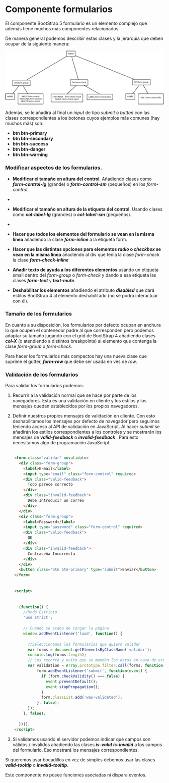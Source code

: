 # Componente formularios

El componente BootStrap 5 formulario es un elemento complejo que además tiene muchos más componentes relacionados. 


De manera general podemos describir estas clases y la jerarquía que deben ocupar de la siguiente manera:

![Estructura general de los formularios](estructura.png)

Además, se le añadirá al final un *input* de tipo *submit* o *button* con las clases correspondientes a los botones cuyos ejemplos más comunes (hay muchos más) son:

* **btn btn-primary**
* **btn btn-secondary**
* **btn btn-success**
* **btn btn-danger**
* **btn btn-warning**


### Modificar aspectos de los formularios.

* **Modificar el tamaño en altura del control**. Añadiendo clases como ***form-control-lg*** (grande) o ***form-control-sm*** (pequeños) en los *form-control.*
*
* **Modificar el tamaño en altura de la etiqueta del control**. Usando clases como ***col-label-lg*** (grandes)  o ***col-label-sm*** (pequeños).
*
* **Hacer que todos los elementos del formulario se vean en la misma línea** añadiendo la clase ***form-inline*** a la etiqueta form.

* **Hacer que las distintas opciones para elementos *radio* o *checkbox* se vean en la misma línea** añadiendo al div que tenía la clase *form-check* la clase ***form-check-inline***

* **Añadir texto de ayuda a los diferentes elementos** usando un etiqueta small dentro del *form-group* o *form-check* y dando a esa etiqueta las clases ***form-text*** y ***text-mute***.

* **Deshabilitar los elementos** añadiendo el atributo ***disabled*** que dará estilos BootStrap 4 al elemento deshabilitado (no se podrá interactuar con él).

### Tamaño de los formularios

En cuanto a su disposición, los formularios por defecto ocupan en anchura lo que ocupen el contenedor padre al que corresponden pero podemos adaptar su tamaño jugando con el grid de BootStrap 4 añadiendo clases ***col-X*** (o atendiendo a distintos breakpoints) al elemento que contenga la clase *form-group* o *form-check*.

Para hacer los formularios más compactos hay una nueva clase que suprime el gutter, ***form-row*** que debe ser usada en ves de *row*.

### Validación de los formularios

Para validar los formularios podemos:

1. Recurrir a la validación normal que se hace por parte de los navegadores. Esta es una validación en cliente y los estilos y los mensajes quedan establecidos por los propios navegadores.


2. Definir nuestros propios mensajes de validación en cliente. Con esto deshabilitamos los mensajes por defecto de navegador pero seguimos teniendo acceso al API de validación en JavaScript. Al hacer *submit* se añadirán los estilos correspondientes a los controles y se mostrarán los mensajes de ***valid-feedback*** o ***invalid-feedback*** . Para esto necesitamos algo de programación JavaScript.

```html

    <form class="validar" novalidate>
      <div class="form-group">
        <label>E-mail</label>
        <input type="email" class="form-control" required>
        <div class="valid-feedback">
          Todo parece correcto
        </div>
        <div class="invalid-feedback">
          Debe Introducir un correo
        </div>
      </div>
      <div class="form-group">
        <label>Password</label>
        <input type="password" class="form-control" required>
        <div class="valid-feedback">
          OK
        </div>
        <div class="invalid-feedback">
          Contraseña Incorrecta
        </div>
      </div>
      <button class="btn btn-primary" type="submit">Enviar</button>
    </form>


    <script>


      (function() {
        //Modo Estricto
        'use strict';

        // Cuando se acaba de cargar la página
        window.addEventListener('load', function() {

          //Seleccionamos los formularios que quiero validar
          var forms = document.getElementsByClassName('validar');
          console.log(forms.length);
          // Los recorro y evito que se manden los datos en caso de error
          var validation = Array.prototype.filter.call(forms, function(form) {
              form.addEventListener('submit', function(event) {
                if (form.checkValidity() === false) {
                  event.preventDefault();
                  event.stopPropagation();
                }
                form.classList.add('was-validated');
              }, false);
          });
        }, false);

      })();
    </script>
```

3. Si validamos usando el servidor podemos indicar qué campos son válidos / inválidos añadiendo las clases ***is-valid***  ***is-invalid*** a los campos del formulario. Eso mostrará los mensajes correspondientes.

Si queremos usar bocadillos en vez de simples debemos usar las clases ***valid-tooltip*** o ***invalid-tooltip***.

Este componente no posee funciones asociadas ni dispara eventos.

